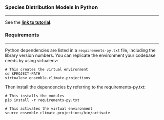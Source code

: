 ### Species Distribution Models in Python
---
See the **<a target="_blank" rel="noopener noreferrer" href="https://daniel-furman.github.io/py-sdms-tutorial/">link to tutorial</a>**.

### Requirements

---

Python dependencies are listed in a `requirements-py.txt` file, including the library version numbers. You can replicate the environment your codebase needs by using virtualenv:

```
# This creates the virtual environment
cd $PROJECT-PATH
virtualenv ensemble-climate-projections
```
Then install the dependencies by referring to the requirements-py.txt:
```
# This installs the modules
pip install -r requirements-py.txt

# This activates the virtual environment
source ensemble-climate-projections/bin/activate
```
